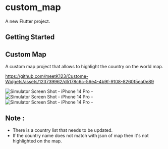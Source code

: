 # custom_map

A new Flutter project.

## Getting Started

## Custom Map  

A custom map  project that allows to highlight the country on  the world map.


https://github.com/meetK123/Custome-Widgets/assets/123739962/d5178c6c-56e4-4b9f-9108-8260f5ea0e89

![Simulator Screen Shot - iPhone 14 Pro - ](https://github.com/meetK123/Custome-Widgets/assets/123739962/ab5473f0-6f08-4fd2-91ac-d1afc1e25e75)
![Simulator Screen Shot - iPhone 14 Pro - ](https://github.com/meetK123/Custome-Widgets/assets/123739962/b8572b99-b5fd-4749-a637-43174d62e9d1)
![Simulator Screen Shot - iPhone 14 Pro - ](https://github.com/meetK123/Custome-Widgets/assets/123739962/08b44927-c495-4311-8a4e-8cf1f378ade9)

## Note :
- There is a country list that needs to be updated.  
- If the country name does not match with json of map then it's not highlighted on the map.



